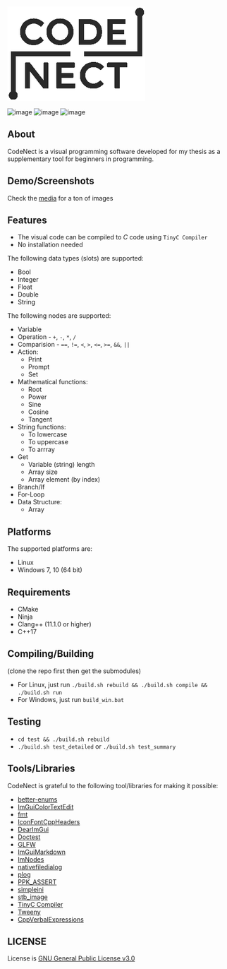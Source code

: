 ![image](https://raw.githubusercontent.com/flamendless/CodeNect-VPS/main/media/logo.png)

![image](https://img.shields.io/badge/C%2B%2B-00599C?style=for-the-badge&logo=c%2B%2B&logoColor=white)
![image](https://img.shields.io/badge/Windows-0078D6?style=for-the-badge&logo=windows&logoColor=white)
![image](https://img.shields.io/badge/Linux-FCC624?style=for-the-badge&logo=linux&logoColor=black)

## About
CodeNect is a visual programming software developed for my thesis as a supplementary
tool for beginners in programming.

## Demo/Screenshots
Check the [media](https://github.com/flamendless/CodeNect-VPS/tree/main/media) for a ton of images

## Features
* The visual code can be compiled to *C* code using `TinyC Compiler`
* No installation needed

The following data types (slots) are supported:
* Bool
* Integer
* Float
* Double
* String

The following nodes are supported:
* Variable
* Operation - `+`, `-`, `*`, `/`
* Comparision - `==`, `!=`, `<`, `>`, `<=`, `>=`, `&&`, `||`
* Action:
	* Print
	* Prompt
	* Set
* Mathematical functions:
	* Root
	* Power
	* Sine
	* Cosine
	* Tangent
* String functions: 
	* To lowercase
	* To uppercase
	* To arrray
* Get
	* Variable (string) length
	* Array size
	* Array element (by index)
* Branch/If
* For-Loop
* Data Structure:
	* Array

## Platforms
The supported platforms are:
* Linux
* Windows 7, 10 (64 bit)

## Requirements
* CMake
* Ninja
* Clang++ (11.1.0 or higher)
* C++17

## Compiling/Building
(clone the repo first then get the submodules)
* For Linux, just run `./build.sh rebuild && ./build.sh compile && ./build.sh run`
* For Windows, just run `build_win.bat`

## Testing
* `cd test && ./build.sh rebuild`
* `./build.sh test_detailed` or `./build.sh test_summary`

## Tools/Libraries
CodeNect is grateful to the following tool/libraries for making it possible:
* [better-enums](https://github.com/aantron/better-enums)
* [ImGuiColorTextEdit](https://github.com/BalazsJako/ImGuiColorTextEdit)
* [fmt](https://github.com/fmtlib/fmt)
* [IconFontCppHeaders](https://github.com/juliettef/IconFontCppHeaders)
* [DearImGui](https://github.com/ocornut/imgui)
* [Doctest](https://github.com/onqtam/doctest)
* [GLFW](https://www.glfw.org/)
* [ImGuiMarkdown](https://github.com/juliettef/imgui_markdown)
* [ImNodes](https://github.com/rokups/ImNodes)
* [nativefiledialog](https://github.com/mlabbe/nativefiledialog/)
* [plog](https://github.com/SergiusTheBest/plog)
* [PPK_ASSERT](https://github.com/gpakosz/PPK_ASSERT)
* [simpleini](https://github.com/brofield/simpleini/)
* [stb_image](https://github.com/nothings/stb/blob/master/stb_image.h)
* [TinyC Compiler](https://bellard.org/tcc)
* [Tweeny](https://github.com/mobius3/tweeny)
* [CppVerbalExpressions](https://github.com/VerbalExpressions/CppVerbalExpressions/)

## LICENSE
License is [GNU General Public License v3.0](https://github.com/flamendless/CodeNect-VPS/blob/main/LICENSE)
